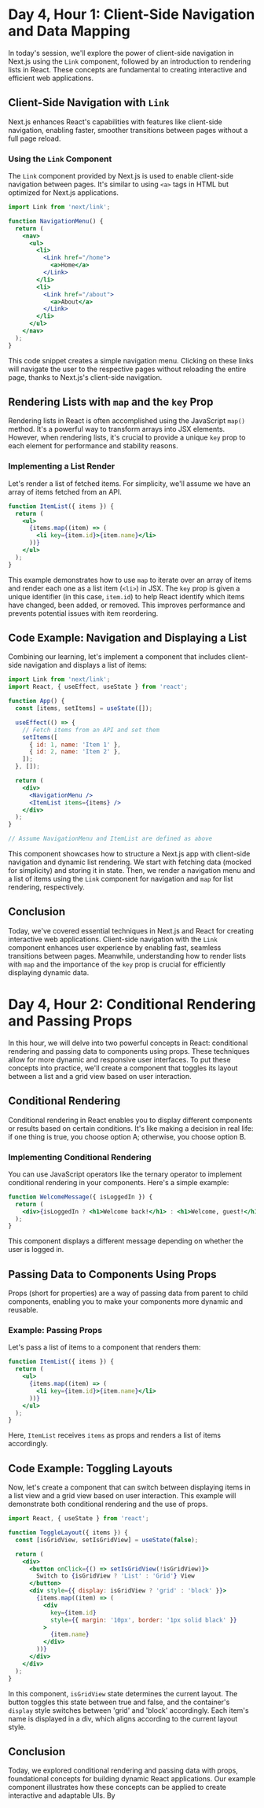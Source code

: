 # Day 4, Hour 1: Client-Side Navigation and Data Mapping

In today's session, we'll explore the power of client-side navigation in Next.js using the `Link` component, followed by an introduction to rendering lists in React. These concepts are fundamental to creating interactive and efficient web applications.

## Client-Side Navigation with `Link`

Next.js enhances React's capabilities with features like client-side navigation, enabling faster, smoother transitions between pages without a full page reload.

### Using the `Link` Component

The `Link` component provided by Next.js is used to enable client-side navigation between pages. It's similar to using `<a>` tags in HTML but optimized for Next.js applications.

```jsx
import Link from 'next/link';

function NavigationMenu() {
  return (
    <nav>
      <ul>
        <li>
          <Link href="/home">
            <a>Home</a>
          </Link>
        </li>
        <li>
          <Link href="/about">
            <a>About</a>
          </Link>
        </li>
      </ul>
    </nav>
  );
}
```

This code snippet creates a simple navigation menu. Clicking on these links will navigate the user to the respective pages without reloading the entire page, thanks to Next.js's client-side navigation.

## Rendering Lists with `map` and the `key` Prop

Rendering lists in React is often accomplished using the JavaScript `map()` method. It's a powerful way to transform arrays into JSX elements. However, when rendering lists, it's crucial to provide a unique `key` prop to each element for performance and stability reasons.

### Implementing a List Render

Let's render a list of fetched items. For simplicity, we'll assume we have an array of items fetched from an API.

```jsx
function ItemList({ items }) {
  return (
    <ul>
      {items.map((item) => (
        <li key={item.id}>{item.name}</li>
      ))}
    </ul>
  );
}
```

This example demonstrates how to use `map` to iterate over an array of items and render each one as a list item (`<li>`) in JSX. The `key` prop is given a unique identifier (in this case, `item.id`) to help React identify which items have changed, been added, or removed. This improves performance and prevents potential issues with item reordering.

## Code Example: Navigation and Displaying a List

Combining our learning, let's implement a component that includes client-side navigation and displays a list of items:

```jsx
import Link from 'next/link';
import React, { useEffect, useState } from 'react';

function App() {
  const [items, setItems] = useState([]);

  useEffect(() => {
    // Fetch items from an API and set them
    setItems([
      { id: 1, name: 'Item 1' },
      { id: 2, name: 'Item 2' },
    ]);
  }, []);

  return (
    <div>
      <NavigationMenu />
      <ItemList items={items} />
    </div>
  );
}

// Assume NavigationMenu and ItemList are defined as above
```

This component showcases how to structure a Next.js app with client-side navigation and dynamic list rendering. We start with fetching data (mocked for simplicity) and storing it in state. Then, we render a navigation menu and a list of items using the `Link` component for navigation and `map` for list rendering, respectively.

## Conclusion

Today, we've covered essential techniques in Next.js and React for creating interactive web applications. Client-side navigation with the `Link` component enhances user experience by enabling fast, seamless transitions between pages. Meanwhile, understanding how to render lists with `map` and the importance of the `key` prop is crucial for efficiently displaying dynamic data.

<!--! Hour 2  -->

# Day 4, Hour 2: Conditional Rendering and Passing Props

In this hour, we will delve into two powerful concepts in React: conditional rendering and passing data to components using props. These techniques allow for more dynamic and responsive user interfaces. To put these concepts into practice, we'll create a component that toggles its layout between a list and a grid view based on user interaction.

## Conditional Rendering

Conditional rendering in React enables you to display different components or results based on certain conditions. It's like making a decision in real life: if one thing is true, you choose option A; otherwise, you choose option B.

### Implementing Conditional Rendering

You can use JavaScript operators like the ternary operator to implement conditional rendering in your components. Here's a simple example:

```jsx
function WelcomeMessage({ isLoggedIn }) {
  return (
    <div>{isLoggedIn ? <h1>Welcome back!</h1> : <h1>Welcome, guest!</h1>}</div>
  );
}
```

This component displays a different message depending on whether the user is logged in.

## Passing Data to Components Using Props

Props (short for properties) are a way of passing data from parent to child components, enabling you to make your components more dynamic and reusable.

### Example: Passing Props

Let's pass a list of items to a component that renders them:

```jsx
function ItemList({ items }) {
  return (
    <ul>
      {items.map((item) => (
        <li key={item.id}>{item.name}</li>
      ))}
    </ul>
  );
}
```

Here, `ItemList` receives `items` as props and renders a list of items accordingly.

## Code Example: Toggling Layouts

Now, let's create a component that can switch between displaying items in a list view and a grid view based on user interaction. This example will demonstrate both conditional rendering and the use of props.

```jsx
import React, { useState } from 'react';

function ToggleLayout({ items }) {
  const [isGridView, setIsGridView] = useState(false);

  return (
    <div>
      <button onClick={() => setIsGridView(!isGridView)}>
        Switch to {isGridView ? 'List' : 'Grid'} View
      </button>
      <div style={{ display: isGridView ? 'grid' : 'block' }}>
        {items.map((item) => (
          <div
            key={item.id}
            style={{ margin: '10px', border: '1px solid black' }}
          >
            {item.name}
          </div>
        ))}
      </div>
    </div>
  );
}
```

In this component, `isGridView` state determines the current layout. The button toggles this state between true and false, and the container's `display` style switches between 'grid' and 'block' accordingly. Each item's name is displayed in a div, which aligns according to the current layout style.

## Conclusion

Today, we explored conditional rendering and passing data with props, foundational concepts for building dynamic React applications. Our example component illustrates how these concepts can be applied to create interactive and adaptable UIs. By
